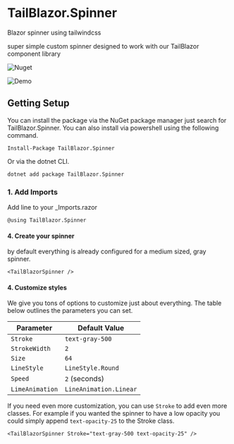 # TailBlazor.Spinner

Blazor spinner using tailwindcss

super simple custom spinner designed to work with our TailBlazor component library

![Nuget](https://img.shields.io/nuget/v/TailBlazor.Spinner.svg)

![Demo](screenshot.png)

## Getting Setup

You can install the package via the NuGet package manager just search for TailBlazor.Spinner. You can also install via powershell using the following command.

`Install-Package TailBlazor.Spinner`

Or via the dotnet CLI.

`dotnet add package TailBlazor.Spinner`

### 1. Add Imports

Add line to your \_Imports.razor

```
@using TailBlazor.Spinner
```

#### 4. Create your spinner

by default everything is already configured for a medium sized, gray spinner.

```
<TailBlazorSpinner />
```

#### 4. Customize styles

We give you tons of options to customize just about everything. The table below outlines the parameters you can set.

Parameter | Default Value
--- | ---
`Stroke` | `text-gray-500`
`StrokeWidth` | `2`
`Size` | `64`
`LineStyle` | `LineStyle.Round`
`Speed` | `2` (seconds)
`LimeAnimation` | `LineAnimation.Linear`

If you need even more customization, you can use `Stroke` to add even more classes. For example if you wanted the spinner to have a low opacity you could simply append `text-opacity-25` to the Stroke class.

```
<TailBlazorSpinner Stroke="text-gray-500 text-opacity-25" />
```